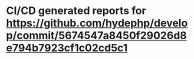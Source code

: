 # CI/CD generated reports for https://github.com/hydephp/develop/commit/5674547a8450f29026d8e794b7923cf1c02cd5c1
